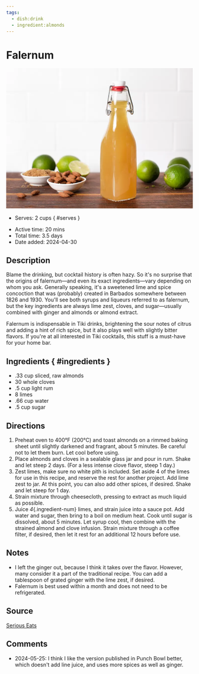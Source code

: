 ```yaml
---
tags:
  - dish:drink
  - ingredient:almonds
---
```

<!-- Tags can have colon, but no space around it -->

# Falernum

![Recipe picture](../images/falernum.webp)

<!-- Serves has to be a single number, no dashes, but text is allowed after the
number (e.g., 24 cookies) -->
- Serves: 2 cups
{ #serves }
<!-- Time is not parsed, so anything can be input here, and additional
values can be added (e.g., "active time", "cooking time", etc) -->
- Active time: 20 mins
- Total time: 3.5 days
- Date added: 2024-04-30

## Description
Blame the drinking, but cocktail history is often hazy. So it's no surprise that the origins of falernum—and even its exact ingredients—vary depending on whom you ask. Generally speaking, it's a sweetened lime and spice concoction that was (probably) created in Barbados somewhere between 1826 and 1930. You'll see both syrups and liqueurs referred to as falernum, but the key ingredients are always lime zest, cloves, and sugar—usually combined with ginger and almonds or almond extract.

Falernum is indispensable in Tiki drinks, brightening the sour notes of citrus and adding a hint of rich spice, but it also plays well with slightly bitter flavors. If you're at all interested in Tiki cocktails, this stuff is a must-have for your home bar.

## Ingredients { #ingredients }

<!-- Decimals are allowed, fractions are not. For ranges, use only a single dash
and no spaces between the numbers. -->

- .33 cup sliced, raw almonds
- 30 whole cloves
- .5 cup light rum
- 8 limes
- .66 cup water
- .5 cup sugar

## Directions

<!-- If you have a direction that refers to a number of some ingredient, wrap
the number in asterisks and add `{.ingredient-num}` afterwards. For example,
write `Add 2 Tbsp oil to pan` as `Add *2*{.ingredient-num} to pan`. This allows
us to properly change the number when changing the serves value. -->

1. Preheat oven to 400°F (200°C) and toast almonds on a rimmed baking sheet until slightly darkened and fragrant, about 5 minutes. Be careful not to let them burn. Let cool before using.
2. Place almonds and cloves in a sealable glass jar and pour in rum. Shake and let steep 2 days. (For a less intense clove flavor, steep 1 day.)
3. Zest limes, make sure no white pith is included. Set aside 4 of the limes for use in this recipe, and reserve the rest for another project. Add lime zest to jar. At this point, you can also add other spices, if desired. Shake and let steep for 1 day.
4. Strain mixture through cheesecloth, pressing to extract as much liquid as possible.
5. Juice *4*{.ingredient-num} limes, and strain juice into a sauce pot. Add water and sugar, then bring to a boil on medium heat. Cook until sugar is dissolved, about 5 minutes. Let syrup cool, then combine with the strained almond and clove infusion. Strain mixture through a coffee filter, if desired, then let it rest for an additional 12 hours before use. 

## Notes
<!-- Delete section if no additional notes -->
- I left the ginger out, because I think it takes over the flavor. However, many consider it a part of the traditional recipe. You can add a tablespoon of grated ginger with the lime zest, if desired.
- Falernum is best used within a month and does not need to be refrigerated.

## Source

[Serious Eats](https://www.seriouseats.com/homemade-falernum-for-tiki-drinks-almond-clove-lime-syrup-recipe)

## Comments

- 2024-05-25: I think I like the version published in Punch Bowl better, which doesn't add line juice, and uses more spices as well as ginger.
